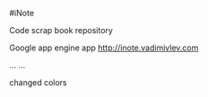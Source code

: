 #iNote

Code scrap book repository

Google app engine app
<http://inote.vadimivlev.com>

...
...

changed colors